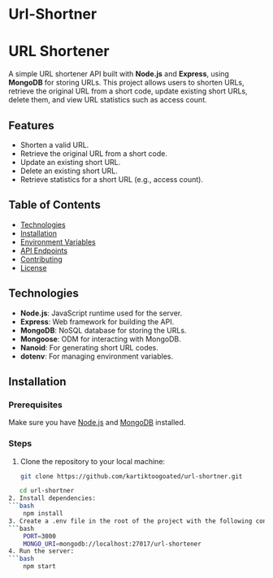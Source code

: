 # Url-Shortner

# URL Shortener

A simple URL shortener API built with **Node.js** and **Express**, using **MongoDB** for storing URLs. This project allows users to shorten URLs, retrieve the original URL from a short code, update existing short URLs, delete them, and view URL statistics such as access count.

## Features
- Shorten a valid URL.
- Retrieve the original URL from a short code.
- Update an existing short URL.
- Delete an existing short URL.
- Retrieve statistics for a short URL (e.g., access count).

## Table of Contents
- [Technologies](#technologies)
- [Installation](#installation)
- [Environment Variables](#environment-variables)
- [API Endpoints](#api-endpoints)
- [Contributing](#contributing)
- [License](#license)

## Technologies
- **Node.js**: JavaScript runtime used for the server.
- **Express**: Web framework for building the API.
- **MongoDB**: NoSQL database for storing the URLs.
- **Mongoose**: ODM for interacting with MongoDB.
- **Nanoid**: For generating short URL codes.
- **dotenv**: For managing environment variables.

## Installation

### Prerequisites
Make sure you have [Node.js](https://nodejs.org/) and [MongoDB](https://www.mongodb.com/) installed.

### Steps
1. Clone the repository to your local machine:
   ```bash
   git clone https://github.com/kartiktoogoated/url-shortner.git
```bash
   cd url-shortner
2. Install dependencies:
```bash
    npm install
3. Create a .env file in the root of the project with the following content:
```bash
    PORT=3000
    MONGO_URI=mongodb://localhost:27017/url-shortener
4. Run the server:
```bash
    npm start


